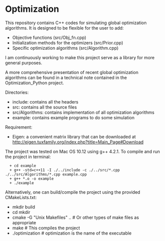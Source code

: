 # Optimization

This repository contains C++ codes for simulating global optimization algorithms. 
It is designed to be flexible for the user to add:
  + Objective functions (src/Obj_fn.cpp)
  + Initialization methods for the optimizers (src/Prior.cpp)
  + Specific optimization algorithms (src/Algorithm.cpp)

I am continuously working to make this project serve as a library for more general purposes. 

A more comprehensive presentation of recent global optimization algorithms can be found in a technical note contained in the Optimization_Python project. 


Directories:
  + include: contains all the headers
  + src: contains all the source files
  + src/Algorithms: contains implementation of all optimization algorithms
  + example: contains example programs to do some simulation
 
Requirement:
  + Eigen: a convenient matrix library that can be downloaded at http://eigen.tuxfamily.org/index.php?title=Main_Page#Download
 
The project was tested on Mac OS 10.12 using g++ 4.2.1. 
To compile and run the project in terminal: 
```
  + cd example
  + g++ -std=c++11 -I ./../include -c ./../src/*.cpp ./../src/Algorithms/*.cpp example.cpp
  + g++ *.o -o example
  + ./example
```

Alternatively, one can build/compile the project using the provided CMakeLists.txt:
  + mkdir build
  + cd mkdir 
  + cmake -G "Unix Makefiles" .. # Or other types of make files as appropriate
  + make # This compiles the project
  + ./optimization # optimization is the name of the executable
